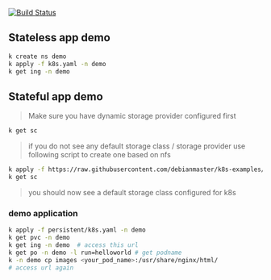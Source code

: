 [![Build Status](http://drone.lab.rsc7.id/api/badges/debianmaster/helloworldapp/status.svg)](http://drone.lab.rsc7.id/debianmaster/helloworldapp)


## Stateless app demo
```sh
k create ns demo
k apply -f k8s.yaml -n demo
k get ing -n demo
```

## Stateful app demo
> Make sure you have dynamic storage provider configured first
```sh
k get sc
```
> if you do not see any default storage class / storage provider use following script to create one based on nfs
```sh
k apply -f https://raw.githubusercontent.com/debianmaster/k8s-examples/master/nfs/nfs.yaml
k get sc
```
> you should now see a default storage class configured for k8s

### demo application
```sh
k apply -f persistent/k8s.yaml -n demo
k get pvc -n demo
k get ing -n demo  # access this url
k get po -n demo -l run=helloworld # get podname
k -n demo cp images <your_pod_name>:/usr/share/nginx/html/ 
# access url again
```
